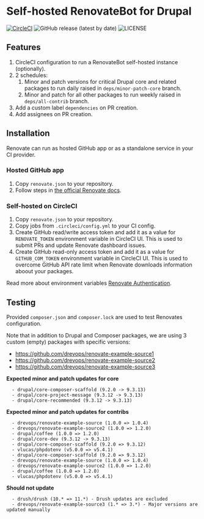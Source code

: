 # Self-hosted RenovateBot for Drupal

[![CircleCI](https://dl.circleci.com/status-badge/img/gh/drevops/renovate-circleci-drupal-example/tree/main.svg?style=shield)](https://dl.circleci.com/status-badge/redirect/gh/drevops/renovate-circleci-drupal-example/tree/main)
![GitHub release (latest by date)](https://img.shields.io/github/v/release/drevops/renovate-circleci-drupal-example)
![LICENSE](https://img.shields.io/github/license/drevops/renovate-circleci-drupal-example)

## Features
1. CircleCI configuration to run a RenovateBot self-hosted instance (optionally).
2. 2 schedules:
   1. Minor and patch versions for critical Drupal core and related packages to
      run daily raised in `deps/minor-patch-core` branch.
   2. Minor and patch for all other packages to run weekly raised in
      `deps/all-contrib` branch.
2. Add a custom label `dependencies` on PR creation.
3. Add assignees on PR creation.

## Installation

Renovate can run as hosted GitHub app or as a standalone service in your CI provider.

### Hosted GitHub app

1. Copy `renovate.json` to your repository.
2. Follow steps in [the official Renovate docs](https://docs.renovatebot.com/getting-started/installing-onboarding/).

### Self-hosted on CircleCI

1. Copy `renovate.json` to your repository.
2. Copy jobs from `.circleci/config.yml` to your CI config.
3. Create GitHub read/write access token and add it as a value for `RENOVATE_TOKEN` environment variable in CircleCI UI. This is used to submit PRs and update Renovate dashboard issues.
4. Create GitHub read-only access token and add it as a value for `GITHUB_COM_TOKEN` environment variable in CircleCI UI. This is used to overcome GitHub API rate limit when Renovate downloads information aboout your packages.

Read more about environment variables [Renovate Authentication](https://docs.renovatebot.com/examples/self-hosting/#circleci).

## Testing

Provided `composer.json` and `composer.lock` are used to test Renovates configuration.

Note that in addition to Drupal and Composer packages, we are using 3 custom (empty) packages with specific versions:
- https://github.com/drevops/renovate-example-source1
- https://github.com/drevops/renovate-example-source2
- https://github.com/drevops/renovate-example-source3

**Expected minor and patch updates for core**

```
  - drupal/core-composer-scaffold (9.2.0 -> 9.3.13)
  - drupal/core-project-message (9.3.12 -> 9.3.13)
  - drupal/core-recommended	(9.3.12 -> 9.3.13)
```

**Expected minor and patch updates for contribs**

```
  - drevops/renovate-example-source (1.0.0 => 1.0.4)
  - drevops/renovate-example-source2 (1.0.0 => 1.2.0)
  - drupal/coffee (1.0.0 => 1.2.0)
  - drupal/core-dev	(9.3.12 -> 9.3.13)
  - drupal/core-composer-scaffold (9.2.0 => 9.3.12)
  - vlucas/phpdotenv (v5.0.0 => v5.4.1)
  - drupal/core-composer-scaffold (9.2.0 => 9.3.12)
  - drevops/renovate-example-source (1.0.0 => 1.0.4)
  - drevops/renovate-example-source2 (1.0.0 => 1.2.0)
  - drupal/coffee (1.0.0 => 1.2.0)
  - vlucas/phpdotenv (v5.0.0 => v5.4.1)
```

**Should not update**

```
  - drush/drush (10.* => 11.*) - Drush updates are excluded
  - drevops/renovate-example-source3 (1.* => 3.*) - Major versions are updated manually
```
